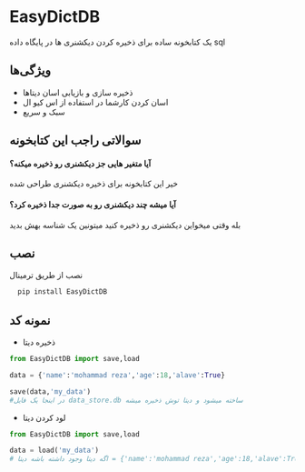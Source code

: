 
# EasyDictDB

یک کتابخونه ساده برای ذخیره کردن دیکشنری ها در پایگاه داده sql


## ویژگی‌ها

- ذخیره سازی و بازیابی اسان دیتاها
- اسان کردن کارشما در استفاده از اس کیو ال
- سبک و سریع



## سوالاتی راجب این کتابخونه

#### آیا متغیر هایی جز دیکشنری رو ذخیره میکنه؟

خیر این کتابخونه برای ذخیره دیکشنری طراحی شده

#### آیا میشه چند دیکشنری رو به صورت جدا ذخیره کرد؟

بله وقتی میخواین دیکشنری رو ذخیره کنید میتونین یک شناسه بهش بدید


## نصب

نصب از طریق ترمینال

```bash
  pip install EasyDictDB
```

## نمونه کد
- ذخیره دیتا
```python
from EasyDictDB import save,load

data = {'name':'mohammad reza','age':18,'alave':True}

save(data,'my_data')
#در اینجا یک فایل data_store.db ساخته میشود و دیتا توش ذخیره میشه

```

- لود کردن دیتا

```python
from EasyDictDB import save,load

data = load('my_data')
# اگه دیتا وجود داشته باشه دیتا = {'name':'mohammad reza','age':18,'alave':True}
```
